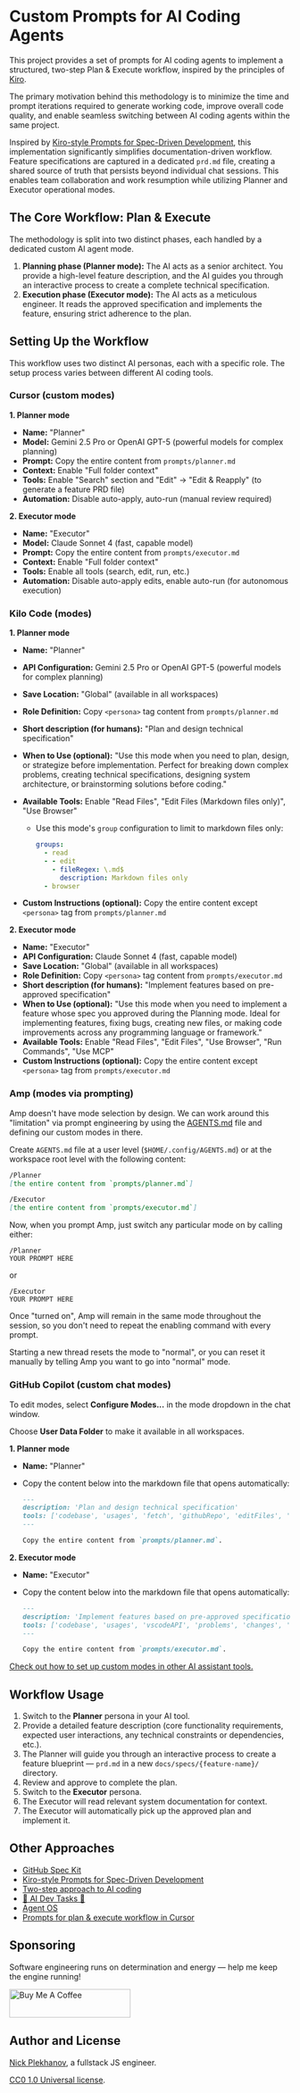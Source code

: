 # Custom Prompts for AI Coding Agents

This project provides a set of prompts for AI coding agents to implement a structured, two-step Plan & Execute workflow, inspired by the principles of [Kiro](https://kiro.dev/docs/specs/concepts/).

The primary motivation behind this methodology is to minimize the time and prompt iterations required to generate working code, improve overall code quality, and enable seamless switching between AI coding agents within the same project.

Inspired by [Kiro-style Prompts for Spec-Driven Development](https://github.com/andreskull/spec-driven-ai-coding), this implementation significantly simplifies documentation-driven workflow. Feature specifications are captured in a dedicated `prd.md` file, creating a shared source of truth that persists beyond individual chat sessions. This enables team collaboration and work resumption while utilizing Planner and Executor operational modes.

## The Core Workflow: Plan & Execute

The methodology is split into two distinct phases, each handled by a dedicated custom AI agent mode.

1. **Planning phase (Planner mode):** The AI acts as a senior architect. You provide a high-level feature description, and the AI guides you through an interactive process to create a complete technical specification.
1. **Execution phase (Executor mode):** The AI acts as a meticulous engineer. It reads the approved specification and implements the feature, ensuring strict adherence to the plan.

## Setting Up the Workflow

This workflow uses two distinct AI personas, each with a specific role. The setup process varies between different AI coding tools.

### Cursor (custom modes)

**1. Planner mode**

- **Name:** "Planner"
- **Model:** Gemini 2.5 Pro or OpenAI GPT-5 (powerful models for complex planning)
- **Prompt:** Copy the entire content from `prompts/planner.md`
- **Context:** Enable "Full folder context"
- **Tools:** Enable "Search" section and "Edit" → "Edit & Reapply" (to generate a feature PRD file)
- **Automation:** Disable auto-apply, auto-run (manual review required)

**2. Executor mode**

- **Name:** "Executor"
- **Model:** Claude Sonnet 4 (fast, capable model)
- **Prompt:** Copy the entire content from `prompts/executor.md`
- **Context:** Enable "Full folder context"
- **Tools:** Enable all tools (search, edit, run, etc.)
- **Automation:** Disable auto-apply edits, enable auto-run (for autonomous execution)

### Kilo Code (modes)

**1. Planner mode**

- **Name:** "Planner"
- **API Configuration:** Gemini 2.5 Pro or OpenAI GPT-5 (powerful models for complex planning)
- **Save Location:** "Global" (available in all workspaces)
- **Role Definition:** Copy `<persona>` tag content from `prompts/planner.md`
- **Short description (for humans):** "Plan and design technical specification"
- **When to Use (optional):** "Use this mode when you need to plan, design, or strategize before implementation. Perfect for breaking down complex problems, creating technical specifications, designing system architecture, or brainstorming solutions before coding."
- **Available Tools:** Enable "Read Files", "Edit Files (Markdown files only)", "Use Browser"
  - Use this mode's `group` configuration to limit to markdown files only:

    ```yaml
    groups:
      - read
      - - edit
        - fileRegex: \.md$
          description: Markdown files only
      - browser
    ```

- **Custom Instructions (optional):** Copy the entire content except `<persona>` tag from `prompts/planner.md`

**2. Executor mode**

- **Name:** "Executor"
- **API Configuration:** Claude Sonnet 4 (fast, capable model)
- **Save Location:** "Global" (available in all workspaces)
- **Role Definition:** Copy `<persona>` tag content from `prompts/executor.md`
- **Short description (for humans):** "Implement features based on pre-approved specification"
- **When to Use (optional):** "Use this mode when you need to implement a feature whose spec you approved during the Planning mode. Ideal for implementing features, fixing bugs, creating new files, or making code improvements across any programming language or framework."
- **Available Tools:** Enable "Read Files", "Edit Files", "Use Browser", "Run Commands", "Use MCP"
- **Custom Instructions (optional):** Copy the entire content except `<persona>` tag from `prompts/executor.md`

### Amp (modes via prompting)

Amp doesn't have mode selection by design. We can work around this "limitation" via prompt engineering by using the [AGENTS.md](https://ampcode.com/manual#AGENTS.md) file and defining our custom modes in there.

Create `AGENTS.md` file at a user level (`$HOME/.config/AGENTS.md`) or at the workspace root level with the following content:

```md
/Planner
[the entire content from `prompts/planner.md`]

/Executor
[the entire content from `prompts/executor.md`]
```

Now, when you prompt Amp, just switch any particular mode on by calling either:

```
/Planner
YOUR PROMPT HERE
```

or

```
/Executor
YOUR PROMPT HERE
```

Once "turned on", Amp will remain in the same mode throughout the session, so you don't need to repeat the enabling command with every prompt.

Starting a new thread resets the mode to "normal", or you can reset it manually by telling Amp you want to go into "normal" mode.

### GitHub Copilot (custom chat modes)

To edit modes, select **Configure Modes...** in the mode dropdown in the chat window.

Choose **User Data Folder** to make it available in all workspaces.

**1. Planner mode**

- **Name:** "Planner"
- Copy the content below into the markdown file that opens automatically:

  ```md
  ---
  description: 'Plan and design technical specification'
  tools: ['codebase', 'usages', 'fetch', 'githubRepo', 'editFiles', 'search']
  ---

  Copy the entire content from `prompts/planner.md`.
  ```

**2. Executor mode**

- **Name:** "Executor"
- Copy the content below into the markdown file that opens automatically:

  ```md
  ---
  description: 'Implement features based on pre-approved specification'
  tools: ['codebase', 'usages', 'vscodeAPI', 'problems', 'changes', 'testFailure', 'terminalSelection', 'terminalLastCommand', 'openSimpleBrowser', 'fetch', 'findTestFiles', 'searchResults', 'githubRepo', 'extensions', 'editFiles', 'runNotebooks', 'search', 'new', 'runCommands', 'runTasks']
  ---

  Copy the entire content from `prompts/executor.md`.
  ```

[Check out how to set up custom modes in other AI assistant tools.](https://github.com/andreskull/spec-driven-ai-coding#setting-up-the-workflow-in-different-ai-tools)

## Workflow Usage

1. Switch to the **Planner** persona in your AI tool.
2. Provide a detailed feature description (core functionality requirements, expected user interactions, any technical constraints or dependencies, etc.).
3. The Planner will guide you through an interactive process to create a feature blueprint — `prd.md` in a new `docs/specs/{feature-name}/` directory.
4. Review and approve to complete the plan.
5. Switch to the **Executor** persona.
6. The Executor will read relevant system documentation for context.
7. The Executor will automatically pick up the approved plan and implement it.

## Other Approaches

- [GitHub Spec Kit](https://github.com/github/spec-kit)
- [Kiro-style Prompts for Spec-Driven Development](https://github.com/andreskull/spec-driven-ai-coding)
- [Two-step approach to AI coding](https://github.com/sapegin/two-step-ai-coding-modes)
- [🚀 AI Dev Tasks 🤖](https://github.com/snarktank/ai-dev-tasks)
- [Agent OS](https://github.com/buildermethods/agent-os)
- [Prompts for plan & execute workflow in Cursor](https://github.com/carlrannaberg/ai-coding)

## Sponsoring

Software engineering runs on determination and energy — help me keep the engine running!

<a href="https://buymeacoffee.com/plekhanov" target="_blank"><img src="https://cdn.buymeacoffee.com/buttons/lato-yellow.png" alt="Buy Me A Coffee" height="51" width="217"></a>

## Author and License

[Nick Plekhanov](https://plekhanov.me/), a fullstack JS engineer.

[CC0 1.0 Universal license](LICENSE).
